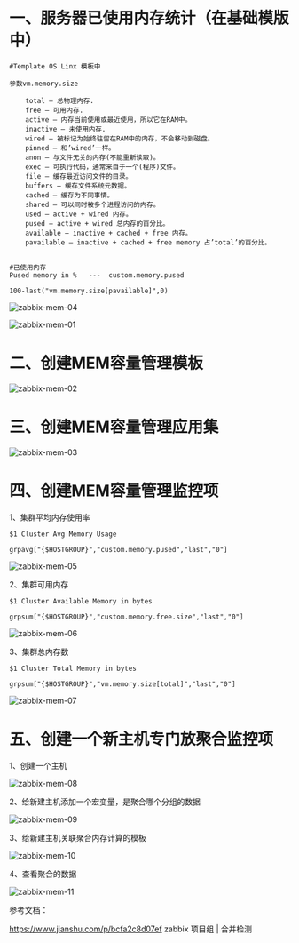 # 一、服务器已使用内存统计（在基础模版中）

```
#Template OS Linx 模板中

参数vm.memory.size

    total – 总物理内存.
    free – 可用内存.
    active – 内存当前使用或最近使用，所以它在RAM中。
    inactive – 未使用内存.
    wired – 被标记为始终驻留在RAM中的内存，不会移动到磁盘。
    pinned – 和’wired’一样。
    anon – 与文件无关的内存(不能重新读取)。
    exec – 可执行代码，通常来自于一个(程序)文件。
    file – 缓存最近访问文件的目录。
    buffers – 缓存文件系统元数据。
    cached – 缓存为不同事情。
    shared – 可以同时被多个进程访问的内存。
    used – active + wired 内存。
    pused – active + wired 总内存的百分比。
    available – inactive + cached + free 内存。
    pavailable – inactive + cached + free memory 占’total’的百分比。
    

#已使用内存
Pused memory in %   ---  custom.memory.pused

100-last("vm.memory.size[pavailable]",0)
```

  ![zabbix-mem-04](https://github.com/Lancger/opslinux/blob/master/images/zabbix-mem-04.png)

  ![zabbix-mem-01](https://github.com/Lancger/opslinux/blob/master/images/zabbix-mem-01.png)
  
# 二、创建MEM容量管理模板

  ![zabbix-mem-02](https://github.com/Lancger/opslinux/blob/master/images/zabbix-mem-02.png)
  
# 三、创建MEM容量管理应用集

  ![zabbix-mem-03](https://github.com/Lancger/opslinux/blob/master/images/zabbix-mem-03.png)

# 四、创建MEM容量管理监控项
  
  1、集群平均内存使用率
  ```
  $1 Cluster Avg Memory Usage
  
  grpavg["{$HOSTGROUP}","custom.memory.pused","last","0"]
  ```
  
  ![zabbix-mem-05](https://github.com/Lancger/opslinux/blob/master/images/zabbix-mem-05.png)
  
  
  2、集群可用内存
  ```
  $1 Cluster Available Memory in bytes
  
  grpsum["{$HOSTGROUP}","custom.memory.free.size","last","0"]
  ```
  
  ![zabbix-mem-06](https://github.com/Lancger/opslinux/blob/master/images/zabbix-mem-06.png)
  
  
  3、集群总内存数
  ```
  $1 Cluster Total Memory in bytes
  
  grpsum["{$HOSTGROUP}","vm.memory.size[total]","last","0"]
  ```
  
  ![zabbix-mem-07](https://github.com/Lancger/opslinux/blob/master/images/zabbix-mem-07.png)
  
 
# 五、创建一个新主机专门放聚合监控项
  
  1、创建一个主机
  
  ![zabbix-mem-08](https://github.com/Lancger/opslinux/blob/master/images/zabbix-mem-08.png)
  
  2、给新建主机添加一个宏变量，是聚合哪个分组的数据
  
  ![zabbix-mem-09](https://github.com/Lancger/opslinux/blob/master/images/zabbix-mem-09.png)
  
  3、给新建主机关联聚合内存计算的模板
  
  ![zabbix-mem-10](https://github.com/Lancger/opslinux/blob/master/images/zabbix-mem-10.png)
  
  4、查看聚合的数据
  
  ![zabbix-mem-11](https://github.com/Lancger/opslinux/blob/master/images/zabbix-mem-11.png)

  
参考文档：

https://www.jianshu.com/p/bcfa2c8d07ef    zabbix 项目组 | 合并检测

